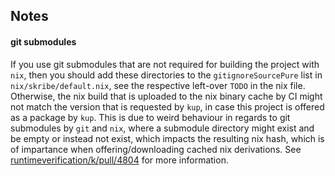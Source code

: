 ## Notes
#### git submodules
If you use git submodules that are not required for building the project with `nix`, then you should add these directories to the `gitignoreSourcePure` list in `nix/skribe/default.nix`, see the respective left-over `TODO` in the nix file. Otherwise, the nix build that is uploaded to the nix binary cache by CI might not match the version that is requested by `kup`, in case this project is offered as a package by `kup`. This is due to weird behaviour in regards to git submodules by `git` and `nix`, where a submodule directory might exist and be empty or instead not exist, which impacts the resulting nix hash, which is of impartance when offering/downloading cached nix derivations. See [runtimeverification/k/pull/4804](https://github.com/runtimeverification/k/pull/4804) for more information.
